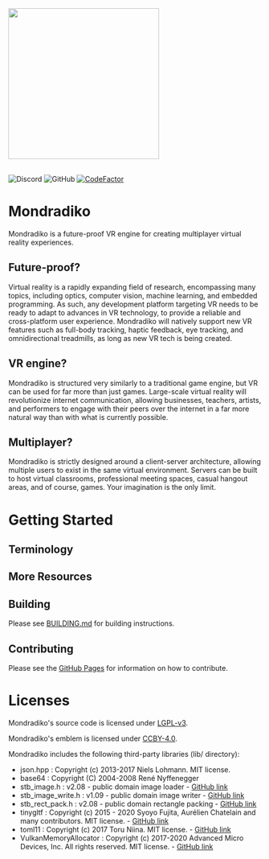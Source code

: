 <div>
<img src="./docs/assets/emblem.svg" width="300">
</div>
<br>

![Discord](https://img.shields.io/discord/750058861578289347?label=Discord) ![GitHub](https://img.shields.io/github/license/mondradiko/mondradiko) [![CodeFactor](https://www.codefactor.io/repository/github/mondradiko/mondradiko/badge)](https://www.codefactor.io/repository/github/mondradiko/mondradiko)

# Mondradiko
Mondradiko is a future-proof VR engine for creating multiplayer virtual reality experiences.

## Future-proof?
Virtual reality is a rapidly expanding field of research, encompassing many topics, including optics, computer vision, machine learning, and embedded programming. As such, any development platform targeting VR needs to be ready to adapt to advances in VR technology, to provide a reliable and cross-platform user experience. Mondradiko will natively support new VR features such as full-body tracking, haptic feedback, eye tracking, and omnidirectional treadmills, as long as new VR tech is being created.

## VR engine?
Mondradiko is structured very similarly to a traditional game engine, but VR can be used for far more than just games. Large-scale virtual reality will revolutionize internet communication, allowing businesses, teachers, artists, and performers to engage with their peers over the internet in a far more natural way than with what is currently possible.

## Multiplayer?
Mondradiko is strictly designed around a client-server architecture, allowing multiple users to exist in the same virtual environment. Servers can be built to host virtual classrooms, professional meeting spaces, casual hangout areas, and of course, games. Your imagination is the only limit.

# Getting Started

## Terminology

## More Resources

## Building

Please see [BUILDING.md](/BUILDING.md) for building instructions.

## Contributing

Please see the [GitHub Pages](https://mondradiko.github.io/contributing) for information on how to contribute.

# Licenses
Mondradiko's source code is licensed under [LGPL-v3](https://www.gnu.org/licenses/).

Mondradiko's emblem is licensed under [CCBY-4.0](https://creativecommons.org/licenses/by/4.0/).


Mondradiko includes the following third-party libraries (lib/ directory):

- json.hpp : Copyright (c) 2013-2017 Niels Lohmann. MIT license.
- base64 : Copyright (C) 2004-2008 René Nyffenegger
- stb_image.h : v2.08 - public domain image loader - [GitHub link](https://github.com/nothings/stb/blob/master/stb_image.h)
- stb_image_write.h : v1.09 - public domain image writer - [GitHub link](https://github.com/nothings/stb/blob/master/stb_image_write.h)
- stb_rect_pack.h : v2.08 - public domain rectangle packing - [GitHub link](https://github.com/nothings/stb/blob/master/stb_rect_pack.h)
- tinygltf : Copyright (c) 2015 - 2020 Syoyo Fujita, Aurélien Chatelain and many contributors. MIT license. - [GitHub link](https://github.com/syoyo/tinygltf)
- toml11 : Copyright (c) 2017 Toru Niina. MIT license. - [GitHub link](https://github.com/ToruNiina/toml11)
- VulkanMemoryAllocator : Copyright (c) 2017-2020 Advanced Micro Devices, Inc. All rights reserved. MIT license. - [GitHub link](https://github.com/GPUOpen-LibrariesAndSDKs/VulkanMemoryAllocator)
